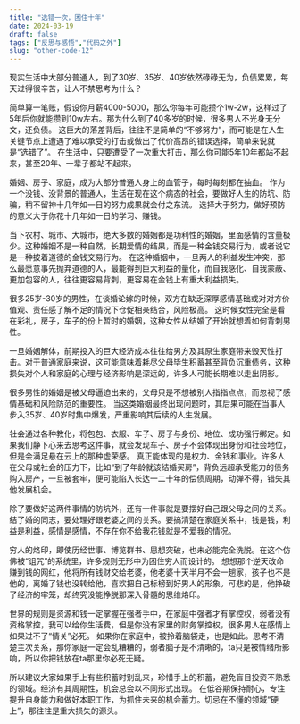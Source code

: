 ```yaml
---
title: "选错一次，困住十年"
date: 2024-03-19
draft: false
tags: ["反思与感悟","代码之外"]
slug: "other-code-12"
---
```



现实生活中大部分普通人，到了30岁、35岁、40岁依然碌碌无为，负债累累，每天过得很辛苦，让人不禁思考为什么？

简单算一笔账，假设你月薪4000-5000，那么你每年可能攒个1w-2w，这样过了5年后你就能攒到10w左右。那为什么到了40多岁的时候，很多男人不光身无分文，还负债。
这巨大的落差背后，往往不是简单的“不够努力”，而可能是在人生关键节点上遭遇了难以承受的打击或做出了代价高昂的错误选择，简单来说就是“选错了”。
在生活中，只要遭受了一次重大打击，那么你可能5年10年都站不起来，甚至20年、一辈子都站不起来。

婚姻、房子、家庭，成为大部分普通人身上的血管子，每时每刻都在抽血。
作为一个没钱、没背景的普通人，生活在现在这个病态的社会，要做好人生的防坑、防骗，稍不留神十几年如一日的努力成果就会付之东流。
选择大于努力，做好预防的意义大于你花十几年如一日的学习、赚钱。

当下农村、城市、大城市，绝大多数的婚姻都是功利性的婚姻，里面感情的含量极少。这种婚姻不是一种自然，长期爱情的结果，而是一种金钱交易行为，或者说它是一种披着道德的金钱交易行为。
在这种婚姻中，一旦两人的利益发生冲突，那么最愿意事先抛弃道德的人，最能得到巨大利益的量化，而自我感化、自我蒙蔽、更加包容的人，往往更容易背刺，更容易在金钱上有重大利益损失。

很多25岁-30岁的男性，在谈婚论嫁的时候，双方在缺乏深厚感情基础或对对方价值观、责任感了解不足的情况下仓促相亲结合，风险极高。
这时候女性完全是看在彩礼，房子，车子的份上暂时的婚姻，这种女性从结婚了开始就想着如何背刺男性。

一旦婚姻解体，前期投入的巨大经济成本往往给男方及其原生家庭带来毁灭性打击。对于普通家庭来说，这可能意味着耗尽父母毕生积蓄甚至背负沉重债务，这种损失对个人和家庭的心理与经济影响是深远的，许多人可能长期难以走出阴影。

很多男性的婚姻是被父母逼迫出来的，父母只是不想被别人指指点点，而忽视了感情基础和风险防范的重要性。
当这类婚姻最终出现问题时，其后果可能在当事人步入35岁、40岁时集中爆发，严重影响其后续的人生发展。

社会通过各种教化，将包包、衣服、车子、房子与身份、地位、成功强行绑定。如果我们静下心来去思考这件事，就会发现车子、房子不会体现出身份和社会地位，但是会满足悬在云上的那种虚荣感。
真正能体现的是权力、金钱和事业。许多人在父母或社会的压力下，比如“到了年龄就该结婚买房”，背负远超承受能力的债务购入房产，一旦被套牢，便可能陷入长达一二十年的偿债周期，动弹不得，错失其他发展机会。

除了要做好这两件事情的防坑外，还有一件事就是要摆好自己跟父母之间的关系。结了婚的同志，要处理好跟老婆之间的关系。要搞清楚在家庭关系中，钱是钱，利益是利益，感情是感情，不存在你不给我花钱就是不爱我的情况。

穷人的烙印，即使历经世事、博览群书、思想突破，也未必能完全洗脱。在这个仿佛被“诅咒”的系统里，许多规则无形中为困住穷人而设计的。
想想那个逆天改命赚到钱的网红，他将所有钱财交给老婆，他老婆十天半月不会一趟家，孩子也不是他的，离婚了钱也没转给他，喜欢把自己标榜到好男人的形象。可悲的是，他挣破了经济的牢笼，却终究没能挣脱那深入骨髓的思维烙印。

世界的规则是资源和钱一定掌握在强者手中，在家庭中强者才有掌控权，弱者没有资格掌控，我可以给你生活费，但是你没有家里的财务掌控权，很多男人在感情上如果过不了“情关”必死。
如果你在家庭中，被拎着脑袋走，也是如此。思考不清楚主次关系，那你家庭一定会乱糟糟的，弱者脑子是不清晰的，ta只是被情绪所影响，所以你把钱放在ta那里你必死无疑。

所以建议大家如果手上有些积蓄时别乱来，珍惜手上的积蓄，避免盲目投资不熟悉的领域。经济有其周期性，机会总会以不同形式出现。
在低谷期保持耐心，专注提升自身能力和做好本职工作，为抓住未来的机会蓄力。切忌在不懂的领域“硬上”，那往往是重大损失的源头。
